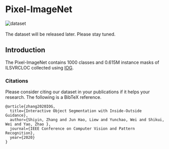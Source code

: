 # Pixel-ImageNet
![dataset](https://github.com/shiyinzhang/Pixel-ImageNet/blob/master/ims/ims.jpg "dataset")
<br />
<br />
The dataset will be released later. Please stay tuned.
## Introduction
The Pixel-ImageNet contains 1000 classes and 0.615M instance masks of ILSVRCLOC collected using [IOG](https://github.com/shiyinzhang/Inside-Outside-Guidance "IOG").

### Citations
Please consider citing our dataset in your publications if it helps your research. The following is a BibTeX reference.

    @article{zhang2020IOG,
      title={Interactive Object Segmentation with Inside-Outside Guidance},
      author={Shiyin, Zhang and Jun Hao, Liew and Yunchao, Wei and Shikui, Wei and Yao, Zhao },
      journal={IEEE Conference on Computer Vision and Pattern Recognition},
      year={2020}
    }

